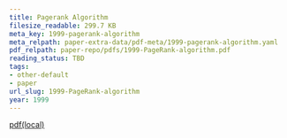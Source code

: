```yaml
---
title: Pagerank Algorithm
filesize_readable: 299.7 KB
meta_key: 1999-pagerank-algorithm
meta_relpath: paper-extra-data/pdf-meta/1999-pagerank-algorithm.yaml
pdf_relpath: paper-repo/pdfs/1999-PageRank-algorithm.pdf
reading_status: TBD
tags:
- other-default
- paper
url_slug: 1999-PageRank-algorithm
year: 1999
---
```


[pdf(local)](../../paper-repo/pdfs/1999-PageRank-algorithm.pdf)
